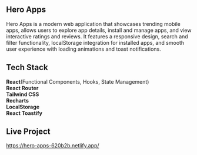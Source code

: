 ## Hero Apps
Hero Apps is a modern web application that showcases trending mobile apps, allows users to explore app details, install and manage apps, and view interactive ratings and reviews. It features a responsive design, search and filter functionality, localStorage integration for installed apps, and smooth user experience with loading animations and toast notifications.

## Tech Stack
**React**(Functional Components, Hooks, State Management) <br>
**React Router** <br>
**Tailwind CSS** <br>
**Recharts** <br>
**LocalStorage** <br>
**React Toastify**

## Live Project 
https://hero-apps-620b2b.netlify.app/
